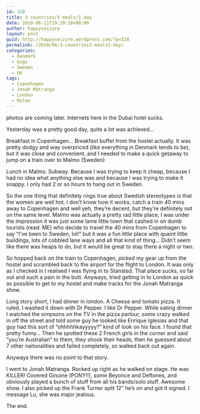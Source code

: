 ```yaml
---
id: 328
title: 3 countries/3 meals/1 day
date: 2010-06-11T19:29:18+00:00
author: happyseizure
layout: post
guid: http://happyseizure.wordpress.com/?p=328
permalink: /2010/06/3-countries3-meals1-day/
categories:
  - Denmark
  - Gigs
  - Sweden
  - UK
tags:
  - Copenhagen
  - Jonah Matranga
  - London
  - Malmo
---
```

photos are coming later. Internets here in the Dubai hotel sucks.

Yesterday was a pretty good day, quite a lot was achieved&#8230;

Breakfast in Copenhagen&#8230; Breakfast buffet from the hostel actually. It was pretty dodgy and way overpriced (like everything in Denmark tends to be), but it was close and convenient, and I needed to make a quick getaway to jump on a train over to Malmo (Sweden)

Lunch in Malmo. Subway. Because I was trying to keep it cheap, because I had no idea what anything else was and because I was trying to make it snappy. I only had 2 or so hours to hang out in Sweden.

So the one thing that definitely rings true about Swedish stereotypes is that the women are well hot. I don&#8217;t know how it works, catch a train 40 mins away to Copenhagen and well yeh, they&#8217;re decent, but they&#8217;re definitely not on the same level. Malmo was actually a pretty rad little place, I was under the impression it was just some lame little town that cashed in on dumb tourists (read: ME) who decide to travel the 40 mins from Copenhagen to say &#8220;I&#8217;ve been to Sweden, lol!&#8221; but it was a fun little place with quaint little buildings, lots of cobbled lane ways and all that kind of thing&#8230; Didn&#8217;t seem like there was heaps to do, but it would be great to stay there a night or two.

So hopped back on the train to Copenhagen, picked my gear up from the hostel and scrambled back to the airport for the flight to London. It was only as I checked in I realised I was flying in to Stansted. That place sucks, so far out and such a pain in the butt. Anyways, tried getting in to London as quick as possible to get to my hostel and make tracks for the Jonah Matranga show.

Long story short, I had dinner in london. A Cheese and tomato pizza. It ruled. I washed it down with Dr Pepper. I like Dr Pepper. While eating dinner I watched the simpsons on the TV in the pizza parlour, some crazy walked in off the street and told some guy he looked like Enrique Iglesias and that guy had this sort of &#8220;ohhhhhkayyyyy?&#8221; kind of look on his face. I found that pretty funny&#8230; Then he spotted these 2 French girls in the corner and said &#8220;you&#8217;re Australian&#8221; to them, they shook their heads, then he guessed about 7 other naitonalities and failed completely, so walked back out again.

Anyways there was no point to that story.

I went to Jonah Matranga. Rocked up right as he walked on stage. He was KILLER! Covered Ginuine (PONY!!), some Beyonce and Deftones, and obviously played a bunch of stuff from all his bands/solo stuff. Awesome show. I also picked up the Frank Turner split 12&#8243; he&#8217;s on and got it signed. I message Lu, she was major jealous.

The end.